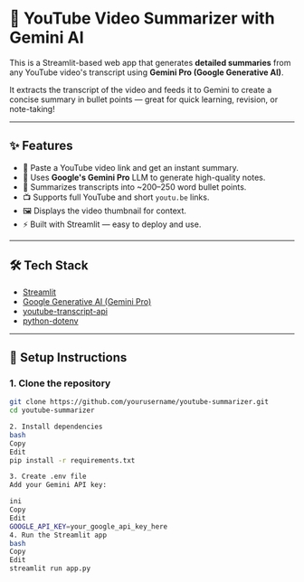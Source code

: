 # 🎥 YouTube Video Summarizer with Gemini AI

This is a Streamlit-based web app that generates **detailed summaries** from any YouTube video's transcript using **Gemini Pro (Google Generative AI)**.

It extracts the transcript of the video and feeds it to Gemini to create a concise summary in bullet points — great for quick learning, revision, or note-taking!

---

## ✨ Features

- 🔗 Paste a YouTube video link and get an instant summary.
- 🧠 Uses **Google's Gemini Pro** LLM to generate high-quality notes.
- 📝 Summarizes transcripts into ~200–250 word bullet points.
- 📺 Supports full YouTube and short `youtu.be` links.
- 🖼️ Displays the video thumbnail for context.
- ⚡ Built with Streamlit — easy to deploy and use.

---


## 🛠️ Tech Stack

- [Streamlit](https://streamlit.io/)
- [Google Generative AI (Gemini Pro)](https://ai.google.dev/)
- [youtube-transcript-api](https://pypi.org/project/youtube-transcript-api/)
- [python-dotenv](https://pypi.org/project/python-dotenv/)

---

## 🧪 Setup Instructions

### 1. Clone the repository
```bash
git clone https://github.com/yourusername/youtube-summarizer.git
cd youtube-summarizer

2. Install dependencies
bash
Copy
Edit
pip install -r requirements.txt

3. Create .env file
Add your Gemini API key:

ini
Copy
Edit
GOOGLE_API_KEY=your_google_api_key_here
4. Run the Streamlit app
bash
Copy
Edit
streamlit run app.py


